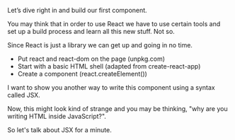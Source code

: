 Let’s dive right in and build our first component.

You may think that in order to use React we have to use certain tools and set up a build process and learn all this new stuff. Not so. 

Since React is just a library we can get up and going in no time.
- Put react and react-dom on the page (unpkg.com)
- Start with a basic HTML shell (adapted from create-react-app)
- Create a component (react.createElement())


I want to show you another way to write this component using a syntax called JSX.

Now, this might look kind of strange and you may be thinking, "why are you writing HTML inside JavaScript?".

So let's talk about JSX for a minute.